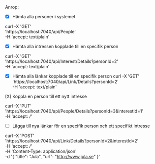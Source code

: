 Anrop:

- [X]  Hämta alla personer i systemet

curl -X 'GET' \
  'https://localhost:7040/api/People' \
  -H 'accept: text/plain'

- [X]  Hämta alla intressen kopplade till en specifik person

curl -X 'GET' \
  'https://localhost:7040/api/Interest/Details?personId=2' \
  -H 'accept: text/plain'

- [X]  Hämta alla länkar kopplade till en specifik person
curl -X 'GET' \
  'https://localhost:7040/api/Link/Details?personId=2' \
  -H 'accept: text/plain'

[X]  Koppla en person till ett nytt intresse

curl -X 'PUT' \
  'https://localhost:7040/api/People/Details?personId=3&interestId=1' \
  -H 'accept: */*'

- [ ]  Lägga till nya länkar för en specifik person och ett specifikt intresse

curl -X 'POST' \
  'https://localhost:7040/api/Link/Details?personId=2&interestId=2' \
  -H 'accept: */*' \
  -H 'Content-Type: application/json' \
  -d '{
  "title": "Jula",
  "url": "http://www.jula.se"
}'





